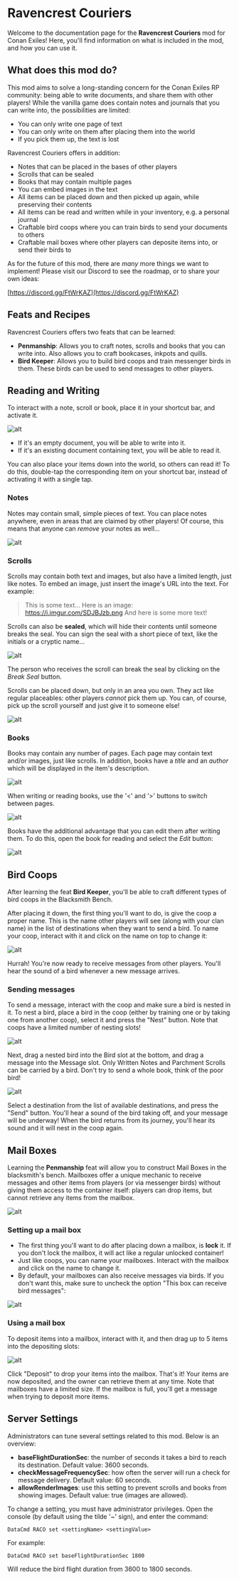 # Ravencrest Couriers

Welcome to the documentation page for the **Ravencrest Couriers** mod for Conan Exiles!
Here, you'll find information on what is included in the mod, and how you can use it.

## What does this mod do?

This mod aims to solve a long-standing concern for the Conan Exiles RP community: being able to write documents, and share them with other players!
While the vanilla game does contain notes and journals that you can write into, the possibilities are limited:

- You can only write one page of text
- You can only write on them after placing them into the world
- If you pick them up, the text is lost

Ravencrest Couriers offers in addition:

- Notes that can be placed in the bases of other players
- Scrolls that can be sealed
- Books that may contain multiple pages
- You can embed images in the text
- All items can be placed down and then picked up again, while preserving their contents
- All items can be read and written while in your inventory, e.g. a personal journal
- Craftable bird coops where you can train birds to send your documents to others
- Craftable mail boxes where other players can deposite items into, or send their birds to

As for the future of this mod, there are _many_ more things we want to implement!
Please visit our Discord to see the roadmap, or to share your own ideas:

[https://discord.gg/FtWrKAZ](https://discord.gg/FtWrKAZ)

## Feats and Recipes

Ravencrest Couriers offers two feats that can be learned:

- **Penmanship**: Allows you to craft notes, scrolls and books that you can write into. Also allows you to craft bookcases, inkpots and quills.
- **Bird Keeper**: Allows you to build bird coops and train messenger birds in them. These birds can be used to send messages to other players.

## Reading and Writing

To interact with a note, scroll or book, place it in your shortcut bar, and activate it.

![alt](docs/images/raco_shortcut_bar.jpg)

- If it's an empty document, you will be able to write into it.
- If it's an existing document containing text, you will be able to read it.

You can also place your items down into the world, so others can read it!
To do this, double-tap the corresponding item on your shortcut bar, instead of activating it with a single tap.

### Notes

Notes may contain small, simple pieces of text.
You can place notes anywhere, even in areas that are claimed by other players!
Of course, this means that anyone can _remove_ your notes as well...

![alt](docs/images/raco_new_note.jpg)

### Scrolls

Scrolls may contain both text and images, but also have a limited length, just like notes.
To embed an image, just insert the image's URL into the text. For example:

> This is some text...
> Here is an image: https://i.imgur.com/SDJBJzb.png
> And here is some more text!

Scrolls can also be **sealed**, which will hide their contents until someone breaks the seal.
You can sign the seal with a short piece of text, like the initials or a cryptic name...

![alt](docs/images/raco_sealed_scroll.jpg)

The person who receives the scroll can break the seal by clicking on the _Break Seal_ button.

Scrolls can be placed down, but only in an area you own. They act like regular placeables: other players _cannot_ pick them up. You can, of course, pick up the scroll yourself and just give it to someone else!

![alt](docs/images/raco_new_scroll.jpg)

### Books

Books may contain any number of pages. Each page may contain text and/or images, just like scrolls.
In addition, books have a _title_ and an _author_ which will be displayed in the item's description.

![alt](docs/images/raco_book_description.jpg)

When writing or reading books, use the '<' and '>' buttons to switch between pages.

![alt](docs/images/raco_new_book.jpg)

Books have the additional advantage that you can edit them after writing them. To do this, open the book for reading and select the _Edit_ button:

![alt](docs/images/raco_read_book.jpg)

## Bird Coops

After learning the feat **Bird Keeper**, you'll be able to craft different types of bird coops in the Blacksmith Bench.

After placing it down, the first thing you'll want to do, is give the coop a proper name.
This is the name other players will see (along with your clan name) in the list of destinations when they want to send a bird.
To name your coop, interact with it and click on the name on top to change it:

![alt](docs/images/raco_coop_rename.jpg)

Hurrah! You're now ready to receive messages from other players. You'll hear the sound of a bird whenever a new message arrives.

### Sending messages

To send a message, interact with the coop and make sure a bird is nested in it.
To nest a bird, place a bird in the coop (either by training one or by taking one from another coop), select it and press the "Nest" button. Note that coops have a limited number of nesting slots!

![alt](docs/images/raco_coop_nest.jpg)

Next, drag a nested bird into the Bird slot at the bottom, and drag a message into the Message slot. Only Written Notes and Parchment Scrolls can be carried by a bird.
Don't try to send a whole book, think of the poor bird!

![alt](docs/images/raco_coop_send_message.jpg)

Select a destination from the list of available destinations, and press the "Send" button. You'll hear a sound of the bird taking off, and your message will be underway!
When the bird returns from its journey, you'll hear its sound and it will nest in the coop again.

## Mail Boxes

Learning the **Penmanship** feat will allow you to construct Mail Boxes in the blacksmith's bench.
Mailboxes offer a unique mechanic to receive messages and other items from players (or via messenger birds) without giving them access to the container itself:
players can drop items, but cannot retrieve any items from the mailbox.

![alt](docs/images/small_mailbox.jpg)

### Setting up a mail box

- The first thing you'll want to do after placing down a mailbox, is **lock** it. If you don't lock the mailbox, it will act like a regular unlocked container!
- Just like coops, you can name your mailboxes. Interact with the mailbox and click on the name to change it.
- By default, your mailboxes can also receive messages via birds. If you don't want this, make sure to uncheck the option "This box can receive bird messages":

![alt](docs/images/mailbox_can_receive.jpg)

### Using a mail box

To deposit items into a mailbox, interact with it, and then drag up to 5 items into the depositing slots:

![alt](docs/images/mailbox_deposit.jpg)

Click "Deposit" to drop your items into the mailbox. That's it! Your items are now deposited, and the owner can retrieve them at any time.
Note that mailboxes have a limited size. If the mailbox is full, you'll get a message when trying to deposit more items.

## Server Settings

Administrators can tune several settings related to this mod. Below is an overview:

- **baseFlightDurationSec**: the number of seconds it takes a bird to reach its destination. Default value: 3600 seconds.
- **checkMessageFrequencySec**: how often the server will run a check for message delivery. Default value: 60 seconds.
- **allowRenderImages**: use this setting to prevent scrolls and books from showing images. Default value: true (images are allowed).

To change a setting, you must have administrator privileges. Open the console (by default using the tilde '~' sign), and enter the command:
```
DataCmd RACO set <settingName> <settingValue>
```
For example:
```
DataCmd RACO set baseFlightDurationSec 1800
```
Will reduce the bird flight duration from 3600 to 1800 seconds.